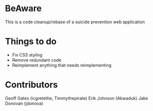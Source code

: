 # BeAware
This is a code cleanup/rebase of a suicide prevention web application

# Things to do
- Fix CSS styling
- Remove redundant code
- Reimplement anything that needs reimplementing

# Contributors
Geoff Gates (icgretethe, Timmythepirate)
Erik Johnson (Akwaduk)
Jake Donovan (jdonova)
